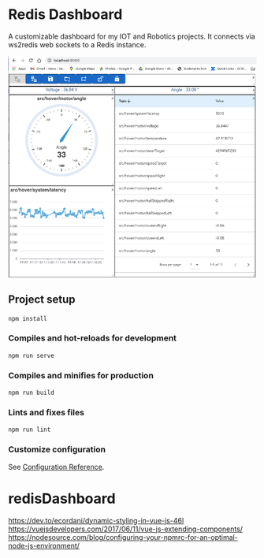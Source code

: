 # Redis Dashboard

A customizable dashboard for my IOT and Robotics projects. It connects via ws2redis web sockets to a Redis instance.

![Alt text](doc/sampleDashboard.png "Sample Dashboard")



## Project setup
```
npm install
```

### Compiles and hot-reloads for development
```
npm run serve
```

### Compiles and minifies for production
```
npm run build
```

### Lints and fixes files
```
npm run lint
```

### Customize configuration
See [Configuration Reference](https://cli.vuejs.org/config/).
# redisDashboard

https://dev.to/ecordani/dynamic-styling-in-vue-js-46l
https://vuejsdevelopers.com/2017/06/11/vue-js-extending-components/
https://nodesource.com/blog/configuring-your-npmrc-for-an-optimal-node-js-environment/
